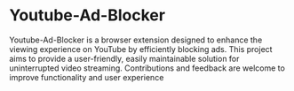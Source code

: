 # Youtube-Ad-Blocker
Youtube-Ad-Blocker is a browser extension designed to enhance the viewing experience on YouTube by efficiently blocking ads. This project aims to provide a user-friendly, easily maintainable solution for uninterrupted video streaming. Contributions and feedback are welcome to improve functionality and user experience 
